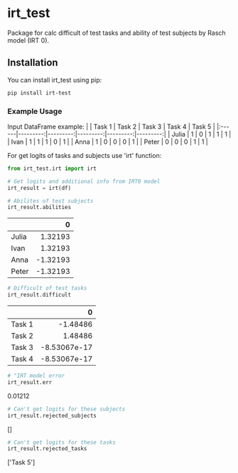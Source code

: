 # irt_test
Package for calc difficult of test tasks and ability of test subjects by Rasch model (IRT 0).

## Installation
You can install irt_test using pip:

```bash
pip install irt-test
```

### Example Usage
Input DataFrame example:
|       |   Task 1 |   Task 2 |   Task 3 |   Task 4 |   Task 5 |
|:------|---------:|---------:|---------:|---------:|---------:|
| Julia |        1 |        0 |        1 |        1 |        1 |
| Ivan  |        1 |        1 |        1 |        0 |        1 |
| Anna  |        1 |        0 |        0 |        0 |        1 |
| Peter |        0 |        0 |        0 |        1 |        1 |

For get logits of tasks and subjects use 'irt' function:

```python
from irt_test.irt import irt

# Get logits and additional info from IRT0 model
irt_result = irt(df)
```

```python
# Abilites of test subjects
irt_result.abilities
```
|       |        0 |
|:------|---------:|
| Julia |  1.32193 |
| Ivan  |  1.32193 |
| Anna  | -1.32193 |
| Peter | -1.32193 |

```python
# Difficult of test tasks
irt_result.difficult
```
|        |            0 |
|:-------|-------------:|
| Task 1 | -1.48486     |
| Task 2 |  1.48486     |
| Task 3 | -8.53067e-17 |
| Task 4 | -8.53067e-17 |

```python
# "IRT model error
irt_result.err
```
0.01212
```python
# Can't get logits for these subjects
irt_result.rejected_subjects
```
[]
```python
# Can't get logits for these tasks
irt_result.rejected_tasks
```
['Task 5']


